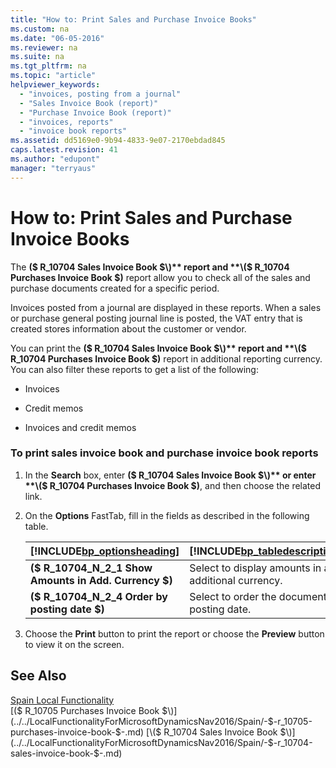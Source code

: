 ```yaml
---
title: "How to: Print Sales and Purchase Invoice Books"
ms.custom: na
ms.date: "06-05-2016"
ms.reviewer: na
ms.suite: na
ms.tgt_pltfrm: na
ms.topic: "article"
helpviewer_keywords: 
  - "invoices, posting from a journal"
  - "Sales Invoice Book (report)"
  - "Purchase Invoice Book (report)"
  - "invoices, reports"
  - "invoice book reports"
ms.assetid: dd5169e0-9b94-4833-9e07-2170ebdad845
caps.latest.revision: 41
ms.author: "edupont"
manager: "terryaus"
---
```

# How to: Print Sales and Purchase Invoice Books
The **\($ R\_10704 Sales Invoice Book $\)** report and **\($ R\_10704 Purchases Invoice Book $\)** report allow you to check all of the sales and purchase documents created for a specific period.  
  
 Invoices posted from a journal are displayed in these reports. When a sales or purchase general posting journal line is posted, the VAT entry that is created stores information about the customer or vendor.  
  
 You can print the **\($ R\_10704 Sales Invoice Book $\)** report and **\($ R\_10704 Purchases Invoice Book $\)** report in additional reporting currency. You can also filter these reports to get a list of the following:  
  
-   Invoices  
  
-   Credit memos  
  
-   Invoices and credit memos  
  
### To print sales invoice book and purchase invoice book reports  
  
1.  In the **Search** box, enter **\($ R\_10704 Sales Invoice Book $\)** or enter **\($ R\_10704 Purchases Invoice Book $\)**, and then choose the related link.  
  
2.  On the **Options** FastTab, fill in the fields as described in the following table.  
  
    |[!INCLUDE[bp_optionsheading](../../DesignAndEngineering/includes/bp_optionsheading_md.md)]|[!INCLUDE[bp_tabledescription](../../ApplicationDesign/includes/bp_tabledescription_md.md)]|  
    |-------------------------------------|---------------------------------------|  
    |**\($ R\_10704\_N\_2\_1 Show Amounts in Add. Currency $\)**|Select to display amounts in an additional currency.|  
    |**\($ R\_10704\_N\_2\_4 Order by posting date $\)**|Select to order the document by posting date.|  
  
3.  Choose the **Print** button to print the report or choose the **Preview** button to view it on the screen.  
  
## See Also  
 [Spain Local Functionality](../../LocalFunctionalityForMicrosoftDynamicsNav2016/Spain/spain-local-functionality.md)   
 [\($ R\_10705 Purchases Invoice Book $\)](../../LocalFunctionalityForMicrosoftDynamicsNav2016/Spain/-$-r_10705-purchases-invoice-book-$-.md)   
 [\($ R\_10704 Sales Invoice Book $\)](../../LocalFunctionalityForMicrosoftDynamicsNav2016/Spain/-$-r_10704-sales-invoice-book-$-.md)